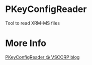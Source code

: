# PKeyConfigReader
Tool to read XRM-MS files
# More Info
[PKeyConfigReader @ VSCORP blog](https://visualsoftware.wordpress.com/pkeyconfigreader)
